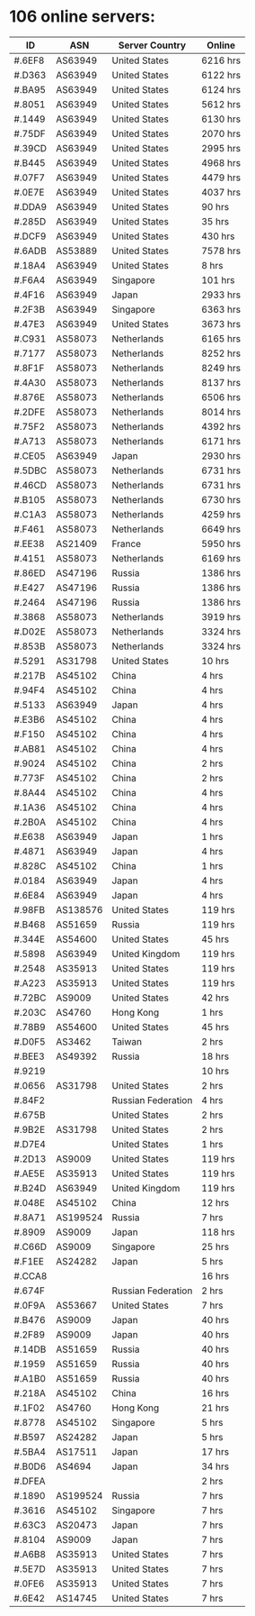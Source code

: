 # 106 online servers:

| ID | ASN | Server Country | Online |
| ------ | ------ | ------ | ------ |
| #.6EF8 | AS63949 | United States | 6216 hrs |
| #.D363 | AS63949 | United States | 6122 hrs |
| #.BA95 | AS63949 | United States | 6124 hrs |
| #.8051 | AS63949 | United States | 5612 hrs |
| #.1449 | AS63949 | United States | 6130 hrs |
| #.75DF | AS63949 | United States | 2070 hrs |
| #.39CD | AS63949 | United States | 2995 hrs |
| #.B445 | AS63949 | United States | 4968 hrs |
| #.07F7 | AS63949 | United States | 4479 hrs |
| #.0E7E | AS63949 | United States | 4037 hrs |
| #.DDA9 | AS63949 | United States | 90 hrs |
| #.285D | AS63949 | United States | 35 hrs |
| #.DCF9 | AS63949 | United States | 430 hrs |
| #.6ADB | AS53889 | United States | 7578 hrs |
| #.18A4 | AS63949 | United States | 8 hrs |
| #.F6A4 | AS63949 | Singapore | 101 hrs |
| #.4F16 | AS63949 | Japan | 2933 hrs |
| #.2F3B | AS63949 | Singapore | 6363 hrs |
| #.47E3 | AS63949 | United States | 3673 hrs |
| #.C931 | AS58073 | Netherlands | 6165 hrs |
| #.7177 | AS58073 | Netherlands | 8252 hrs |
| #.8F1F | AS58073 | Netherlands | 8249 hrs |
| #.4A30 | AS58073 | Netherlands | 8137 hrs |
| #.876E | AS58073 | Netherlands | 6506 hrs |
| #.2DFE | AS58073 | Netherlands | 8014 hrs |
| #.75F2 | AS58073 | Netherlands | 4392 hrs |
| #.A713 | AS58073 | Netherlands | 6171 hrs |
| #.CE05 | AS63949 | Japan | 2930 hrs |
| #.5DBC | AS58073 | Netherlands | 6731 hrs |
| #.46CD | AS58073 | Netherlands | 6731 hrs |
| #.B105 | AS58073 | Netherlands | 6730 hrs |
| #.C1A3 | AS58073 | Netherlands | 4259 hrs |
| #.F461 | AS58073 | Netherlands | 6649 hrs |
| #.EE38 | AS21409 | France | 5950 hrs |
| #.4151 | AS58073 | Netherlands | 6169 hrs |
| #.86ED | AS47196 | Russia | 1386 hrs |
| #.E427 | AS47196 | Russia | 1386 hrs |
| #.2464 | AS47196 | Russia | 1386 hrs |
| #.3868 | AS58073 | Netherlands | 3919 hrs |
| #.D02E | AS58073 | Netherlands | 3324 hrs |
| #.853B | AS58073 | Netherlands | 3324 hrs |
| #.5291 | AS31798 | United States | 10 hrs |
| #.217B | AS45102 | China | 4 hrs |
| #.94F4 | AS45102 | China | 4 hrs |
| #.5133 | AS63949 | Japan | 4 hrs |
| #.E3B6 | AS45102 | China | 4 hrs |
| #.F150 | AS45102 | China | 4 hrs |
| #.AB81 | AS45102 | China | 4 hrs |
| #.9024 | AS45102 | China | 2 hrs |
| #.773F | AS45102 | China | 2 hrs |
| #.8A44 | AS45102 | China | 4 hrs |
| #.1A36 | AS45102 | China | 4 hrs |
| #.2B0A | AS45102 | China | 4 hrs |
| #.E638 | AS63949 | Japan | 1 hrs |
| #.4871 | AS63949 | Japan | 4 hrs |
| #.828C | AS45102 | China | 1 hrs |
| #.0184 | AS63949 | Japan | 4 hrs |
| #.6E84 | AS63949 | Japan | 4 hrs |
| #.98FB | AS138576 | United States | 119 hrs |
| #.B468 | AS51659 | Russia | 119 hrs |
| #.344E | AS54600 | United States | 45 hrs |
| #.5898 | AS63949 | United Kingdom | 119 hrs |
| #.2548 | AS35913 | United States | 119 hrs |
| #.A223 | AS35913 | United States | 119 hrs |
| #.72BC | AS9009 | United States | 42 hrs |
| #.203C | AS4760 | Hong Kong | 1 hrs |
| #.78B9 | AS54600 | United States | 45 hrs |
| #.D0F5 | AS3462 | Taiwan | 2 hrs |
| #.BEE3 | AS49392 | Russia | 18 hrs |
| #.9219 |  |  | 10 hrs |
| #.0656 | AS31798 | United States | 2 hrs |
| #.84F2 |  | Russian Federation | 4 hrs |
| #.675B |  | United States | 2 hrs |
| #.9B2E | AS31798 | United States | 2 hrs |
| #.D7E4 |  | United States | 1 hrs |
| #.2D13 | AS9009 | United States | 119 hrs |
| #.AE5E | AS35913 | United States | 119 hrs |
| #.B24D | AS63949 | United Kingdom | 119 hrs |
| #.048E | AS45102 | China | 12 hrs |
| #.8A71 | AS199524 | Russia | 7 hrs |
| #.8909 | AS9009 | Japan | 118 hrs |
| #.C66D | AS9009 | Singapore | 25 hrs |
| #.F1EE | AS24282 | Japan | 5 hrs |
| #.CCA8 |  |  | 16 hrs |
| #.674F |  | Russian Federation | 2 hrs |
| #.0F9A | AS53667 | United States | 7 hrs |
| #.B476 | AS9009 | Japan | 40 hrs |
| #.2F89 | AS9009 | Japan | 40 hrs |
| #.14DB | AS51659 | Russia | 40 hrs |
| #.1959 | AS51659 | Russia | 40 hrs |
| #.A1B0 | AS51659 | Russia | 40 hrs |
| #.218A | AS45102 | China | 16 hrs |
| #.1F02 | AS4760 | Hong Kong | 21 hrs |
| #.8778 | AS45102 | Singapore | 5 hrs |
| #.B597 | AS24282 | Japan | 5 hrs |
| #.5BA4 | AS17511 | Japan | 17 hrs |
| #.B0D6 | AS4694 | Japan | 34 hrs |
| #.DFEA |  |  | 2 hrs |
| #.1890 | AS199524 | Russia | 7 hrs |
| #.3616 | AS45102 | Singapore | 7 hrs |
| #.63C3 | AS20473 | Japan | 7 hrs |
| #.8104 | AS9009 | Japan | 7 hrs |
| #.A6B8 | AS35913 | United States | 7 hrs |
| #.5E7D | AS35913 | United States | 7 hrs |
| #.0FE6 | AS35913 | United States | 7 hrs |
| #.6E42 | AS14745 | United States | 7 hrs |

